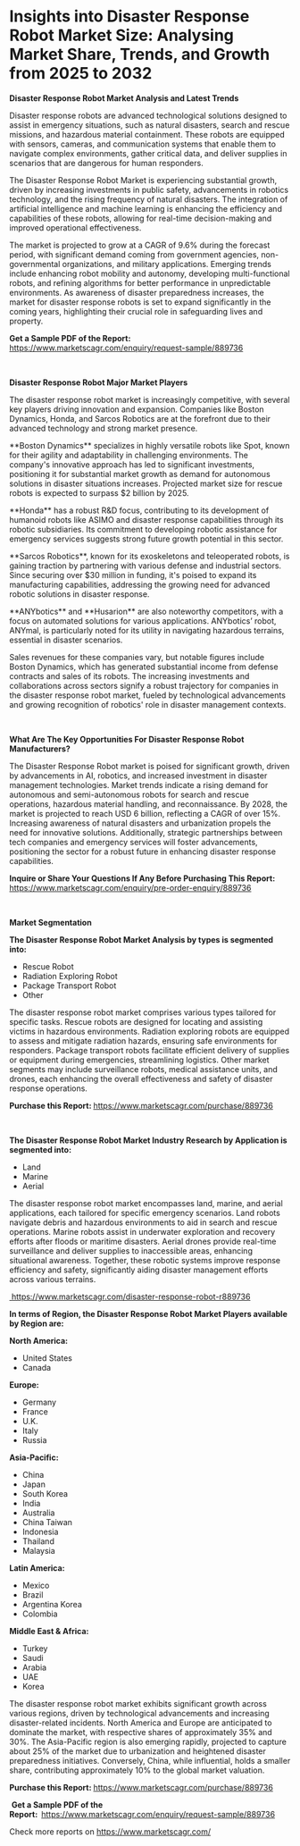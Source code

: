 <p><h1>Insights into Disaster Response Robot Market Size: Analysing Market Share, Trends, and Growth from 2025 to 2032</h1></p><p><strong>Disaster Response Robot Market Analysis and Latest Trends</strong></p>
<p><p>Disaster response robots are advanced technological solutions designed to assist in emergency situations, such as natural disasters, search and rescue missions, and hazardous material containment. These robots are equipped with sensors, cameras, and communication systems that enable them to navigate complex environments, gather critical data, and deliver supplies in scenarios that are dangerous for human responders. </p><p>The Disaster Response Robot Market is experiencing substantial growth, driven by increasing investments in public safety, advancements in robotics technology, and the rising frequency of natural disasters. The integration of artificial intelligence and machine learning is enhancing the efficiency and capabilities of these robots, allowing for real-time decision-making and improved operational effectiveness. </p><p>The market is projected to grow at a CAGR of 9.6% during the forecast period, with significant demand coming from government agencies, non-governmental organizations, and military applications. Emerging trends include enhancing robot mobility and autonomy, developing multi-functional robots, and refining algorithms for better performance in unpredictable environments. As awareness of disaster preparedness increases, the market for disaster response robots is set to expand significantly in the coming years, highlighting their crucial role in safeguarding lives and property.</p></p>
<p><strong>Get a Sample PDF of the Report:&nbsp;</strong> <a href="https://www.marketscagr.com/enquiry/request-sample/889736?utm_campaign=3541&utm_medium=2&utm_source=Github&utm_content=ia&utm_term=08042025&utm_id=disaster-response-robot">https://www.marketscagr.com/enquiry/request-sample/889736</a></p>
<p>&nbsp;</p>
<p><strong>Disaster Response Robot Major Market Players</strong></p>
<p><p>The disaster response robot market is increasingly competitive, with several key players driving innovation and expansion. Companies like Boston Dynamics, Honda, and Sarcos Robotics are at the forefront due to their advanced technology and strong market presence.</p><p>**Boston Dynamics** specializes in highly versatile robots like Spot, known for their agility and adaptability in challenging environments. The company's innovative approach has led to significant investments, positioning it for substantial market growth as demand for autonomous solutions in disaster situations increases. Projected market size for rescue robots is expected to surpass $2 billion by 2025.</p><p>**Honda** has a robust R&D focus, contributing to its development of humanoid robots like ASIMO and disaster response capabilities through its robotic subsidiaries. Its commitment to developing robotic assistance for emergency services suggests strong future growth potential in this sector.</p><p>**Sarcos Robotics**, known for its exoskeletons and teleoperated robots, is gaining traction by partnering with various defense and industrial sectors. Since securing over $30 million in funding, it's poised to expand its manufacturing capabilities, addressing the growing need for advanced robotic solutions in disaster response.</p><p>**ANYbotics** and **Husarion** are also noteworthy competitors, with a focus on automated solutions for various applications. ANYbotics’ robot, ANYmal, is particularly noted for its utility in navigating hazardous terrains, essential in disaster scenarios.</p><p>Sales revenues for these companies vary, but notable figures include Boston Dynamics, which has generated substantial income from defense contracts and sales of its robots. The increasing investments and collaborations across sectors signify a robust trajectory for companies in the disaster response robot market, fueled by technological advancements and growing recognition of robotics' role in disaster management contexts.</p></p>
<p>&nbsp;</p>
<p><strong>What Are The Key Opportunities For Disaster Response Robot Manufacturers?</strong></p>
<p><p>The Disaster Response Robot market is poised for significant growth, driven by advancements in AI, robotics, and increased investment in disaster management technologies. Market trends indicate a rising demand for autonomous and semi-autonomous robots for search and rescue operations, hazardous material handling, and reconnaissance. By 2028, the market is projected to reach USD 6 billion, reflecting a CAGR of over 15%. Increasing awareness of natural disasters and urbanization propels the need for innovative solutions. Additionally, strategic partnerships between tech companies and emergency services will foster advancements, positioning the sector for a robust future in enhancing disaster response capabilities.</p></p>
<p><strong>Inquire or Share Your Questions If Any Before Purchasing This Report:</strong> <a href="https://www.marketscagr.com/enquiry/pre-order-enquiry/889736?utm_campaign=3541&utm_medium=2&utm_source=Github&utm_content=ia&utm_term=08042025&utm_id=disaster-response-robot">https://www.marketscagr.com/enquiry/pre-order-enquiry/889736</a></p>
<p>&nbsp;</p>
<p><strong>Market Segmentation</strong></p>
<p><strong>The Disaster Response Robot Market Analysis by types is segmented into:</strong></p>
<p><ul><li>Rescue Robot</li><li>Radiation Exploring Robot</li><li>Package Transport Robot</li><li>Other</li></ul></p>
<p><p>The disaster response robot market comprises various types tailored for specific tasks. Rescue robots are designed for locating and assisting victims in hazardous environments. Radiation exploring robots are equipped to assess and mitigate radiation hazards, ensuring safe environments for responders. Package transport robots facilitate efficient delivery of supplies or equipment during emergencies, streamlining logistics. Other market segments may include surveillance robots, medical assistance units, and drones, each enhancing the overall effectiveness and safety of disaster response operations.</p></p>
<p><strong>Purchase this Report:&nbsp;</strong><a href="https://www.marketscagr.com/purchase/889736?utm_campaign=3541&utm_medium=2&utm_source=Github&utm_content=ia&utm_term=08042025&utm_id=disaster-response-robot">https://www.marketscagr.com/purchase/889736</a></p>
<p>&nbsp;</p>
<p><strong>The Disaster Response Robot Market Industry Research by Application is segmented into:</strong></p>
<p><ul><li>Land</li><li>Marine</li><li>Aerial</li></ul></p>
<p><p>The disaster response robot market encompasses land, marine, and aerial applications, each tailored for specific emergency scenarios. Land robots navigate debris and hazardous environments to aid in search and rescue operations. Marine robots assist in underwater exploration and recovery efforts after floods or maritime disasters. Aerial drones provide real-time surveillance and deliver supplies to inaccessible areas, enhancing situational awareness. Together, these robotic systems improve response efficiency and safety, significantly aiding disaster management efforts across various terrains.</p></p>
<p><a href="https://www.marketscagr.com/disaster-response-robot-r889736?utm_campaign=3541&utm_medium=2&utm_source=Github&utm_content=ia&utm_term=08042025&utm_id=disaster-response-robot">&nbsp;https://www.marketscagr.com/disaster-response-robot-r889736</a></p>
<p><strong>In terms of Region, the Disaster Response Robot Market Players available by Region are:</strong></p>
<p>
    <p> <strong> North America: </strong>
        <ul>
            <li>United States</li>
            <li>Canada</li>
        </ul>
        </p> 
    <p> <strong> Europe: </strong>
        <ul>
            <li>Germany</li>
            <li>France</li>
            <li>U.K.</li>
            <li>Italy</li>
            <li>Russia</li>
        </ul>
        </p> 
    <p> <strong> Asia-Pacific: </strong>
        <ul>
            <li>China</li>
            <li>Japan</li>
            <li>South Korea</li>
            <li>India</li>
            <li>Australia</li>
            <li>China Taiwan</li>
            <li>Indonesia</li>
            <li>Thailand</li>
            <li>Malaysia</li>
        </ul>
        </p> 
    <p> <strong> Latin America: </strong>
        <ul>
            <li>Mexico</li>
            <li>Brazil</li>
            <li>Argentina Korea</li>
            <li>Colombia</li>
        </ul>
        </p> 
    <p> <strong> Middle East & Africa: </strong>
        <ul>
            <li>Turkey</li>
            <li>Saudi</li>
            <li>Arabia</li>
            <li>UAE</li>
            <li>Korea</li>
        </ul>
    </p>
    </p>
<p><p>The disaster response robot market exhibits significant growth across various regions, driven by technological advancements and increasing disaster-related incidents. North America and Europe are anticipated to dominate the market, with respective shares of approximately 35% and 30%. The Asia-Pacific region is also emerging rapidly, projected to capture about 25% of the market due to urbanization and heightened disaster preparedness initiatives. Conversely, China, while influential, holds a smaller share, contributing approximately 10% to the global market valuation.</p></p>
<p><strong>Purchase this Report: </strong><a href="https://www.marketscagr.com/purchase/889736?utm_campaign=3541&utm_medium=2&utm_source=Github&utm_content=ia&utm_term=08042025&utm_id=disaster-response-robot">https://www.marketscagr.com/purchase/889736</a></p>
<p>&nbsp;<strong>Get a Sample PDF of the Report:&nbsp;&nbsp;</strong><a href="https://www.marketscagr.com/enquiry/request-sample/889736?utm_campaign=3541&utm_medium=2&utm_source=Github&utm_content=ia&utm_term=08042025&utm_id=disaster-response-robot">https://www.marketscagr.com/enquiry/request-sample/889736</a></p>
<p><strong></strong></p>
<p>Check more reports on <a href="https://www.marketscagr.com/?utm_campaign=3541&utm_medium=2&utm_source=Github&utm_content=ia&utm_term=08042025&utm_id=disaster-response-robot">https://www.marketscagr.com/</a></p>